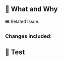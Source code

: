 ## 🧭 What and Why

🎟 Related Issue:

### Changes included:

<!-- 
    Please describe your change, add as much detail as 
    necessary to understand your code.
-->

## 🧪 Test

<!-- 
    Please include detail that could help the maintainers of this repository
    to assert the changes you've made (e.g. written tests, scenarios).
-->

